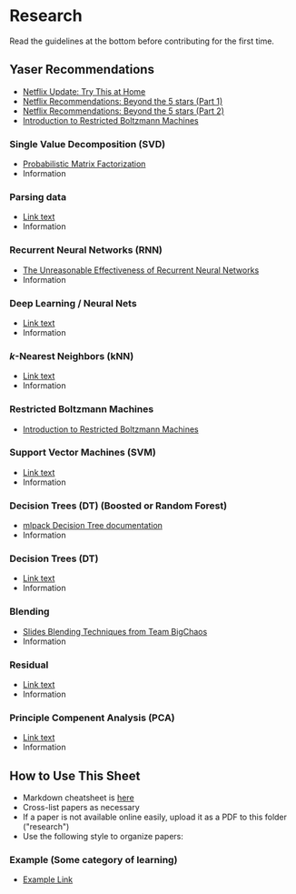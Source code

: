 # Research
Read the guidelines at the bottom before contributing for the first time.

## Yaser Recommendations

* [Netflix Update: Try This at Home](http://sifter.org/~simon/journal/20061211.html)
* [Netflix Recommendations: Beyond the 5 stars (Part 1)](http://techblog.netflix.com/2012/04/netflix-recommendations-beyond-5-stars.html)
* [Netflix Recommendations: Beyond the 5 stars (Part 2)](http://techblog.netflix.com/2012/06/netflix-recommendations-beyond-5-stars.html)
* [Introduction to Restricted Boltzmann Machines](http://blog.echen.me/2011/07/18/introduction-to-restricted-boltzmann-machines/)

### Single Value Decomposition (SVD)
* [Probabilistic Matrix Factorization](
http://www.cs.toronto.edu/~rsalakhu/papers/nips07_pmf.pdf)
* Information

### Parsing data
* [Link text](URL)
* Information

### Recurrent Neural Networks (RNN)
* [The Unreasonable Effectiveness of Recurrent Neural Networks](http://karpathy.github.io/2015/05/21/rnn-effectiveness/)
* Information

### Deep Learning / Neural Nets
* [Link text](URL)
* Information

### *k*-Nearest Neighbors (kNN)
* [Link text](URL)
* Information

### Restricted Boltzmann Machines
* [Introduction to Restricted Boltzmann Machines](http://blog.echen.me/2011/07/18/introduction-to-restricted-boltzmann-machines/)

### Support Vector Machines (SVM)
* [Link text](URL)
* Information

### Decision Trees (DT) (Boosted or Random Forest)
* [mlpack Decision Tree documentation](http://www.mlpack.org/docs/mlpack-2.2.1/doxygen.php?doc=classmlpack_1_1det_1_1DTree.html)
* Information

### Decision Trees (DT)
* [Link text](URL)
* Information

### Blending
* [Slides Blending Techniques from Team BigChaos](http://www.commendo.at/UserFiles/commendo/File/Presentation_GrandPrize.pdf)
* Information

### Residual
* [Link text](URL)
* Information

### Principle Compenent Analysis (PCA)
* [Link text](URL)
* Information




## How to Use This Sheet

* Markdown cheatsheet is [here](https://github.com/adam-p/markdown-here/wiki/Markdown-Cheatsheet#emphasis)
* Cross-list papers as necessary
* If a paper is not available online easily, upload it as a PDF to this folder ("research")
* Use the following style to organize papers:

### Example (Some category of learning)
* [Example Link](http://blog.echen.me/2011/07/18/introduction-to-restricted-boltzmann-machines/)

